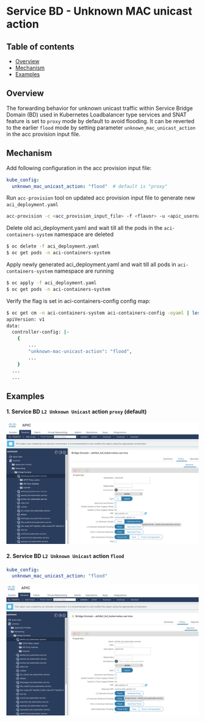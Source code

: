 # Service BD - Unknown MAC unicast action

## Table of contents

* [Overview](#overview)
* [Mechanism](#mechanism)
* [Examples](#examples)

## Overview

The forwarding behavior for unknown unicast traffic within Service Bridge Domain (BD) used in Kubernetes Loadbalancer type services and SNAT feature is set to `proxy` mode by default to avoid flooding. It can be reverted to the earlier `flood` mode by setting parameter `unknown_mac_unicast_action` in the acc provision input file.


## Mechanism

Add following configuration in the acc provision input file:
```yaml
kube_config:
  unknown_mac_unicast_action: "flood"  # default is "proxy"
```

Run `acc-provision` tool on updated acc provision input file to generate new `aci_deployment.yaml`
```sh
acc-provision -c <acc_provision_input_file> -f <flavor> -u <apic_username> -p <apic_password> -o aci_deployment.yaml
```

Delete old aci_deployment.yaml and wait till all the pods in the `aci-containers-system` namespace are deleted
```sh
$ oc delete -f aci_deployment.yaml
$ oc get pods -n aci-containers-system
```

Apply newly generated aci_deployment.yaml and wait till all pods in `aci-containers-system` namespace are running
```sh
$ oc apply -f aci_deployment.yaml
$ oc get pods -n aci-containers-system
```

Verify the flag is set in aci-containers-config config map:

```sh
$ oc get cm -n aci-containers-system aci-containers-config -oyaml | less
apiVersion: v1
data:
  controller-config: |-
    {
        ...
        "unknown-mac-unicast-action": "flood",
        ...
    }
  ...
  ...
```

## Examples

#### 1. Service BD `L2 Unknown Unicast` action `proxy` (default)
  ![proxy](images/unknown-mac-unicast-action/proxy.jpg)


#### 2. Service BD `L2 Unknown Unicast` action `flood`

  ```yaml
  kube_config:
    unknown_mac_unicast_action: "flood"
  ```

  ![flood](images/unknown-mac-unicast-action/flood.jpg)

